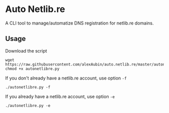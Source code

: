 Auto Netlib.re
==============

A CLI tool to manage/automatize DNS registration for netlib.re domains.

Usage
-----

Download the script

```
wget https://raw.githubusercontent.com/alexAubin/auto.netlib.re/master/autonetlibre.py
chmod +x autonetlibre.py
```

If you don't already have a netlib.re account, use option `-f`

```
./autonetlibre.py -f
```

If you already have a netlib.re account, use option `-e`

```
./autonetlibre.py -e
```
